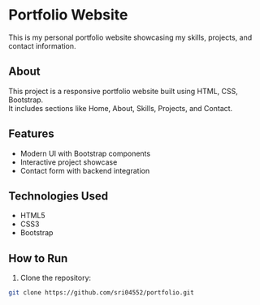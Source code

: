 # Portfolio Website

This is my personal portfolio website showcasing my skills, projects, and contact information.

## About

This project is a responsive portfolio website built using HTML, CSS, Bootstrap.  
It includes sections like Home, About, Skills, Projects, and Contact.

## Features

- Modern UI with Bootstrap components
- Interactive project showcase
- Contact form with backend integration

## Technologies Used

- HTML5
- CSS3
- Bootstrap

## How to Run

1. Clone the repository:

```bash
git clone https://github.com/sri04552/portfolio.git
